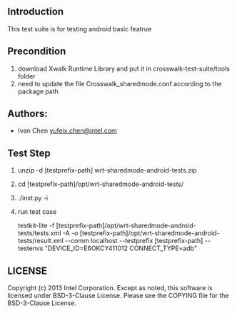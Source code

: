 ## Introduction

This test suite is for testing android basic featrue

## Precondition

1. download Xwalk Runtime Library and put it in crosswalk-test-suite/tools folder
2. need to update the file Crosswalk_sharedmode.conf according to the package path

## Authors:

* Ivan Chen <yufeix.chen@intel.com>


## Test Step

1. unzip -d [testprefix-path] wrt-sharedmode-android-tests<version>.zip

2. cd [testprefix-path]/opt/wrt-sharedmode-android-tests/

3. ./inst.py -i

4. run test case

   testkit-lite -f [testprefix-path]/opt/wrt-sharedmode-android-tests/tests.xml -A
   -o [testprefix-path]/opt/wrt-sharedmode-android-tests/result.xml --comm localhost
   --testprefix [testprefix-path] --testenvs "DEVICE_ID=E6OKCY411012  CONNECT_TYPE=adb"

## LICENSE

Copyright (c) 2013 Intel Corporation.
Except as noted, this software is licensed under BSD-3-Clause License.
Please see the COPYING file for the BSD-3-Clause License.
